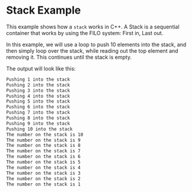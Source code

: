 # Stack Example

This example shows how a `stack` works in C++.
A Stack is a sequential container that works by using the FILO system: First in, Last out.

In this example, we will use a loop to push 10 elements into the stack, and then simply loop
over the stack, while reading out the top element and removing it.
This continues until the stack is empty.

The output will look like this:

```bash
Pushing 1 into the stack
Pushing 2 into the stack
Pushing 3 into the stack
Pushing 4 into the stack
Pushing 5 into the stack
Pushing 6 into the stack
Pushing 7 into the stack
Pushing 8 into the stack
Pushing 9 into the stack
Pushing 10 into the stack
The number on the stack is 10
The number on the stack is 9
The number on the stack is 8
The number on the stack is 7
The number on the stack is 6
The number on the stack is 5
The number on the stack is 4
The number on the stack is 3
The number on the stack is 2
The number on the stack is 1
```
